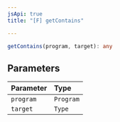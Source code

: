 ```yaml
---
jsApi: true
title: "[F] getContains"

---
```

```ts
getContains(program, target): any
```

## Parameters

| Parameter | Type |
| :------ | :------ |
| `program` | `Program` |
| `target` | `Type` |
